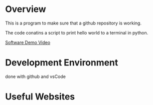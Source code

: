 # Overview

This is a program to make sure that a github repository is working. 

The code conatins a script to print hello world to a terminal in python.

[Software Demo Video](https://youtu.be/2P1xM85EtcE)

# Development Environment

done with github and vsCode

# Useful Websites



 

